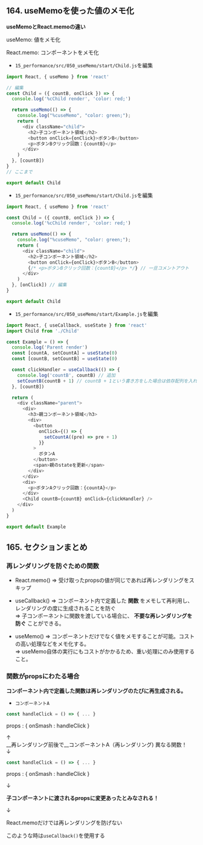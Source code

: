 ## 164. useMemoを使った値のメモ化

__useMemoとReact.memoの違い__<br>

useMemo: 値をメモ化<br>

React.memo: コンポーネントをメモ化<br>

+ `15_performance/src/050_useMemo/start/Child.js`を編集<br>

```js:Child.js
import React, { useMemo } from 'react'

// 編集
const Child = ({ countB, onClick }) => {
  console.log('%cChild render', 'color: red;')

  return useMemo(() => {
    console.log("%cuseMemo", "color: green;");
    return (
      <div className="child">
        <h2>子コンポーネント領域</h2>
        <button onClick={onClick}>ボタンB</button>
        <p>ボタンBクリック回数：{countB}</p>
      </div>
    )
  }, [countB])
}
// ここまで

export default Child
```

+ `15_performance/src/050_useMemo/start/Child.js`を編集<br>

```js:Child.js
import React, { useMemo } from 'react'

const Child = ({ countB, onClick }) => {
  console.log('%cChild render', 'color: red;')

  return useMemo(() => {
    console.log("%cuseMemo", "color: green;");
    return (
      <div className="child">
        <h2>子コンポーネント領域</h2>
        <button onClick={onClick}>ボタンB</button>
        {/* <p>ボタンBクリック回数：{countB}</p> */} // 一旦コメントアウト
      </div>
    )
  }, [onClick]) // 編集
}

export default Child
```

+ `15_performance/src/050_useMemo/start/Example.js`を編集<br>

```js:Example.js
import React, { useCallback, useState } from 'react'
import Child from './Child'

const Example = () => {
  console.log('Parent render')
  const [countA, setCountA] = useState(0)
  const [countB, setCountB] = useState(0)

  const clickHandler = useCallback(() => {
    console.log('countB', countB) // 追加
    setCountB(countB + 1) // countB + 1という書き方をした場合は依存配列を入れる必要がある。
  }, [countB])

  return (
    <div className="parent">
      <div>
        <h3>親コンポーネント領域</h3>
        <div>
          <button
            onClick={() => {
              setCountA((pre) => pre + 1)
            }}
          >
            ボタンA
          </button>
          <span>親のstateを更新</span>
        </div>
      </div>
      <div>
        <p>ボタンAクリック回数：{countA}</p>
      </div>
      <Child countB={countB} onClick={clickHandler} />
    </div>
  )
}

export default Example
```

## 165. セクションまとめ

### 再レンダリングを防ぐための関数

+ React.memo() => 受け取ったpropsの値が同じであれば再レンダリングをスキップ<br>

+ useCallback() => コンポーネント内で定義した __関数__ をメモして再利用し、レンダリングの度に生成されることを防ぐ<br>
  => 子コンポーネントに関数を渡している場合に、 __不要な再レンダリングを防ぐ__ ことができる。<br>

+ useMemo() => コンポーネントだけでなく値をメモすることが可能。コストの高い処理などをメモ化する。<br>
  => useMemo自体の実行にもコストがかかるため、重い処理にのみ使用すること。<br>

### 関数がpropsにわたる場合

  __コンポーネント内で定義した関数は再レンダリングのたびに再生成される。__<br>

+ `コンポーネントA`<br>

```jsx:Sample.jsx
const handleClick = () => { ... }
```

props : { onSmash : handleClick }<br>

↑<br>
__再レンダリング前後で__コンポーネントA（再レンダリング) 異なる関数！<br>
↓<br>

```jsx:Sample.jsx
const handleClick = () => { ... }
```

props : { onSmash : handleClick }<br>

↓<br>

__子コンポーネントに渡されるpropsに変更あったとみなされる！__<br>

↓<br>

React.memoだけでは再レンダリングを防げない<br>

このような時は`useCallback()`を使用する<br>

